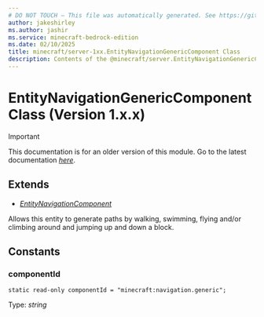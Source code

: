 ```yaml
---
# DO NOT TOUCH — This file was automatically generated. See https://github.com/mojang/minecraftapidocsgenerator to modify descriptions, examples, etc.
author: jakeshirley
ms.author: jashir
ms.service: minecraft-bedrock-edition
ms.date: 02/10/2025
title: minecraft/server-1xx.EntityNavigationGenericComponent Class
description: Contents of the @minecraft/server.EntityNavigationGenericComponent class (Version 1.x.x).
---
```

# EntityNavigationGenericComponent Class (Version 1.x.x)

> [!IMPORTANT]
> This documentation is for an older version of this module. Go to the latest documentation [*here*](../../../scriptapi/minecraft/server/EntityNavigationGenericComponent.md).

## Extends
- [*EntityNavigationComponent*](EntityNavigationComponent.md)

Allows this entity to generate paths by walking, swimming, flying and/or climbing around and jumping up and down a block.

## Constants

### **componentId**
`static read-only componentId = "minecraft:navigation.generic";`

Type: *string*
